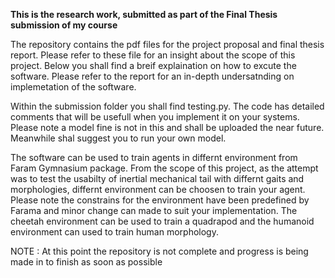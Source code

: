 **This is the research work, submitted as part of the Final Thesis submission of my course**

The repository contains the pdf files for the project proposal and final thesis report. Please refer to these file for an insight about the scope of this project.
Below you shall find a breif explaination on how to excute the software. Please refer to the report for an in-depth undersatnding on implemetation of the software. 

Within the submission folder you shall find testing.py. The code has detailed comments that will be usefull when you implement it on your systems. 
Please note a model fine is not in this and shall be uploaded the near future. Meanwhile shal suggest you to run your own model.

The software can be used to train agents in differnt environment from Faram Gymnasium package. From the scope of this project, as the attempt was to test the usabilty of inertial mechanical tail with differnt gaits and morphologies, differnt environment can be choosen to train your agent. Please note the constrains for the environment have been predefined by Farama and minor change can made to suit your implementation. The cheetah environment can be used to train a quadrapod and the humanoid environment can used to train human morphology.

NOTE : At this point the repository is not complete and progress is being made in to finish as soon as possible 
